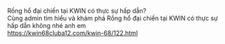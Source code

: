 

Rồng hổ đại chiến tại KWIN có thực sự hấp dẫn?	
Cùng admin tìm hiểu và khám phá Rồng hổ đại chiến tại KWIN có thực sự hấp dẫn không nhé anh em	
https://kwin68cluba12.com/kwin-68/122.html